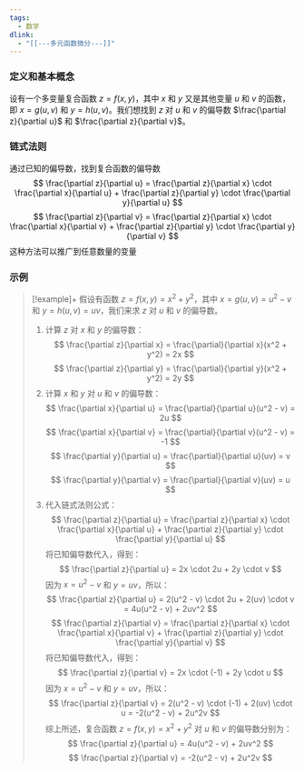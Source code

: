 ```yaml
---
tags:
  - 数学
dlink:
  - "[[---多元函数微分---]]"
---
```

### 定义和基本概念
设有一个多变量复合函数 $z = f(x, y)$，其中 $x$ 和 $y$ 又是其他变量 $u$ 和 $v$ 的函数，即 $x = g(u, v)$ 和 $y = h(u, v)$。我们想找到 $z$ 对 $u$ 和 $v$ 的偏导数 $\frac{\partial z}{\partial u}$ 和 $\frac{\partial z}{\partial v}$。
### 链式法则
通过已知的偏导数，找到复合函数的偏导数
$$
\frac{\partial z}{\partial u} = \frac{\partial z}{\partial x} \cdot \frac{\partial x}{\partial u} + \frac{\partial z}{\partial y} \cdot \frac{\partial y}{\partial u}
$$
$$
\frac{\partial z}{\partial v} = \frac{\partial z}{\partial x} \cdot \frac{\partial x}{\partial v} + \frac{\partial z}{\partial y} \cdot \frac{\partial y}{\partial v}
$$
这种方法可以推广到任意数量的变量

### 示例
>[!example]+
> 假设有函数 $z = f(x, y) = x^2 + y^2$，其中 $x = g(u, v) = u^2 - v$ 和 $y = h(u, v) = uv$，我们来求 $z$ 对 $u$ 和 $v$ 的偏导数。
> 1. 计算 $z$ 对 $x$ 和 $y$ 的偏导数：
> $$
> \frac{\partial z}{\partial x} = \frac{\partial}{\partial x}(x^2 + y^2) = 2x
> $$
> $$
> \frac{\partial z}{\partial y} = \frac{\partial}{\partial y}(x^2 + y^2) = 2y
> $$
> 2. 计算 $x$ 和 $y$ 对 $u$ 和 $v$ 的偏导数：
> $$
> \frac{\partial x}{\partial u} = \frac{\partial}{\partial u}(u^2 - v) = 2u
> $$
> $$
> \frac{\partial x}{\partial v} = \frac{\partial}{\partial v}(u^2 - v) = -1
> $$
> $$
> \frac{\partial y}{\partial u} = \frac{\partial}{\partial u}(uv) = v
> $$
> $$
> \frac{\partial y}{\partial v} = \frac{\partial}{\partial v}(uv) = u
> $$
> 3. 代入链式法则公式：
> $$
> \frac{\partial z}{\partial u} = \frac{\partial z}{\partial x} \cdot \frac{\partial x}{\partial u} + \frac{\partial z}{\partial y} \cdot \frac{\partial y}{\partial u}
> $$
> 将已知偏导数代入，得到：
> $$
> \frac{\partial z}{\partial u} = 2x \cdot 2u + 2y \cdot v
> $$
> 因为 $x = u^2 - v$ 和 $y = uv$，所以：
> $$
> \frac{\partial z}{\partial u} = 2(u^2 - v) \cdot 2u + 2(uv) \cdot v = 4u(u^2 - v) + 2uv^2
> $$
> $$
> \frac{\partial z}{\partial v} = \frac{\partial z}{\partial x} \cdot \frac{\partial x}{\partial v} + \frac{\partial z}{\partial y} \cdot \frac{\partial y}{\partial v}
> $$
> 将已知偏导数代入，得到：
> $$
> \frac{\partial z}{\partial v} = 2x \cdot (-1) + 2y \cdot u
> $$
> 因为 $x = u^2 - v$ 和 $y = uv$，所以：
> $$
> \frac{\partial z}{\partial v} = 2(u^2 - v) \cdot (-1) + 2(uv) \cdot u = -2(u^2 - v) + 2u^2v
> $$
> 综上所述，复合函数 $z = f(x, y) = x^2 + y^2$ 对 $u$ 和 $v$ 的偏导数分别为：
> $$
> \frac{\partial z}{\partial u} = 4u(u^2 - v) + 2uv^2
> $$
> $$
> \frac{\partial z}{\partial v} = -2(u^2 - v) + 2u^2v
> $$

